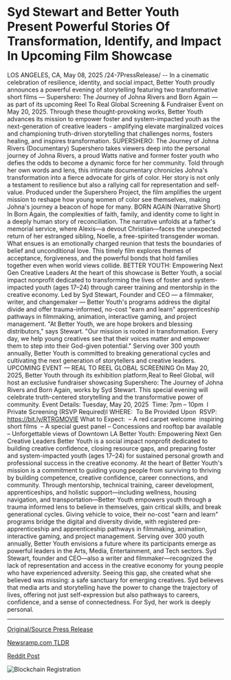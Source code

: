 # Syd Stewart and Better Youth Present Powerful Stories Of Transformation, Identify, and Impact In Upcoming Film Showcase

LOS ANGELES, CA, May 08, 2025 /24-7PressRelease/ -- In a cinematic celebration of resilience, identity, and social impact, Better Youth proudly announces a powerful evening of storytelling featuring two transformative short films — Supershero: The Journey of Johna Rivers and Born Again — as part of its upcoming Reel To Real Global Screening & Fundraiser Event on May 20, 2025.  Through these thought-provoking works, Better Youth advances its mission to empower foster and system-impacted youth as the next-generation of creative leaders - amplifying elevate marginalized voices and championing truth-driven storytelling that challenges norms, fosters healing, and inspires transformation.  SUPERSHERO: The Journey of Johna Rivers (Documentary)  Supershero takes viewers deep into the personal journey of Johna Rivers, a proud Watts native and former foster youth who defies the odds to become a dynamic force for her community. Told through her own words and lens, this intimate documentary chronicles Johna's transformation into a fierce advocate for girls of color. Her story is not only a testament to resilience but also a rallying call for representation and self-value.  Produced under the Supershero Project, the film amplifies the urgent mission to reshape how young women of color see themselves, making Johna's journey a beacon of hope for many.  BORN AGAIN (Narrative Short)  In Born Again, the complexities of faith, family, and identity come to light in a deeply human story of reconciliation. The narrative unfolds at a father's memorial service, where Alexis—a devout Christian—faces the unexpected return of her estranged sibling, Noelle, a free-spirited transgender woman. What ensues is an emotionally charged reunion that tests the boundaries of belief and unconditional love.  This timely film explores themes of acceptance, forgiveness, and the powerful bonds that hold families together even when world views collide.  BETTER YOUTH: Empowering Next Gen Creative Leaders  At the heart of this showcase is Better Youth, a social impact nonprofit dedicated to transforming the lives of foster and system-impacted youth (ages 17–24) through career training and mentorship in the creative economy.  Led by Syd Stewart, Founder and CEO — a filmmaker, writer, and changemaker — Better Youth's programs address the digital divide and offer trauma-informed, no-cost "earn and learn" apprenticeship pathways in filmmaking, animation, interactive gaming, and project management.  "At Better Youth, we are hope brokers and blessing distributors," says Stewart. "Our mission is rooted in transformation. Every day, we help young creatives see that their voices matter and empower them to step into their God-given potential."  Serving over 300 youth annually, Better Youth is committed to breaking generational cycles and cultivating the next generation of storytellers and creative leaders.  UPCOMING EVENT — REAL TO REEL GLOBAL SCREENING  On May 20, 2025, Better Youth through its exhibition platform,Real to Reel Global, will host an exclusive fundraiser showcasing Supershero: The Journey of Johna Rivers and Born Again, works by Syd Stewart. This special evening will celebrate truth-centered storytelling and the transformative power of community.  Event Details: Tuesday, May 20, 2025  Time: 7pm – 10pm  l Private Screening (RSVP Required)l WHERE:  To Be Provided Upon  RSVP: https://bit.ly/RTRGMOVIE What to Expect:  – A red carpet welcome  inspiring short films  – A special guest panel – Concessions and rooftop bar available  – Unforgettable views of Downtown LA  Better Youth: Empowering Next Gen Creative Leaders Better Youth is a social impact nonprofit dedicated to building creative confidence, closing resource gaps, and preparing foster and system-impacted youth (ages 17–24) for sustained personal growth and professional success in the creative economy.  At the heart of Better Youth's mission is a commitment to guiding young people from surviving to thriving by building competence, creative confidence, career connections, and community.  Through mentorship, technical training, career development, apprenticeships, and holistic support—including wellness, housing navigation, and transportation—Better Youth empowers youth through a trauma informed lens to believe in themselves, gain critical skills, and break generational cycles.  Giving vehicle to voice, their no-cost "earn and learn" programs bridge the digital and diversity divide, with registered pre-apprenticeship and apprenticeship pathways in filmmaking, animation, interactive gaming, and project management. Serving over 300 youth annually, Better Youth envisions a future where its participants emerge as powerful leaders in the Arts, Media, Entertainment, and Tech sectors.  Syd Stewart, founder and CEO—also a writer and filmmaker—recognized the lack of representation and access in the creative economy for young people who have experienced adversity. Seeing this gap, she created what she believed was missing: a safe sanctuary for emerging creatives. Syd believes that media arts and storytelling have the power to change the trajectory of lives, offering not just self-expression but also pathways to careers, confidence, and a sense of connectedness. For Syd, her work is deeply personal. 

---

[Original/Source Press Release](https://www.24-7pressrelease.com/press-release/522556/syd-stewart-and-better-youth-present-powerful-stories-of-transformation-identify-and-impact-in-upcoming-film-showcase)
                    

[Newsramp.com TLDR](https://newsramp.com/curated-news/better-youth-hosts-global-screening-fundraiser-event-featuring-empowering-short-films/efd783f43c7dcdafff38b205ed35124f) 

 



[Reddit Post](https://www.reddit.com/r/newsramp/comments/1khk3pz/better_youth_hosts_global_screening_fundraiser/) 



![Blockchain Registration](https://cdn.newsramp.app/24-7PressRelease/qrcode/255/8/veilKJDq.webp)